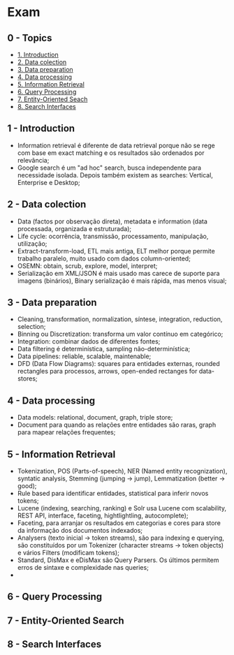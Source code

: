 # Exam

## 0 - Topics

- [1. Introduction](#1---introduction)
- [2. Data colection](#2---data-colection)
- [3. Data preparation](#3---data-preparation)
- [4. Data processing](#4---data-processing)
- [5. Information Retrieval](#5---information-retrieval)
- [6. Query Processing](#6---query-processing)
- [7. Entity-Oriented Seach](#7---entity-oriented-search)
- [8. Search Interfaces](#8---search-interfaces)

## 1 - Introduction

- Information retrieval é diferente de data retrieval porque não se rege com base em exact matching e os resultados são ordenados por relevância;
- Google search é um "ad hoc" search, busca independente para necessidade isolada. Depois também existem as searches: Vertical, Enterprise e Desktop;

## 2 - Data colection

- Data (factos por observação direta), metadata e information (data processada, organizada e estruturada);
- Life cycle: ocorrência, transmissão, processamento, manipulação, utilização;
- Extract-transform-load, ETL mais antiga, ELT melhor porque permite trabalho paralelo, muito usado com dados column-oriented;
- OSEMN: obtain, scrub, explore, model, interpret;
- Serialização em XML/JSON é mais usado mas carece de suporte para imagens (binários), Binary serialização é mais rápida, mas menos visual;

## 3 - Data preparation

- Cleaning, transformation, normalization, síntese, integration, reduction, selection;
- Binning ou Discretization: transforma um valor contínuo em categórico;
- Integration: combinar dados de diferentes fontes;
- Data filtering é determinística, sampling não-determinística;
- Data pipelines: reliable, scalable, maintenable;
- DFD (Data Flow Diagrams): squares para entidades externas, rounded rectangles para processos, arrows, open-ended rectanges for data-stores;

## 4 - Data processing

- Data models: relational, document, graph, triple store;
- Document para quando as relações entre entidades são raras, graph para mapear relações frequentes;

## 5 - Information Retrieval

- Tokenization, POS (Parts-of-speech), NER (Named entity recognization), syntatic analysis, Stemming (jumping -> jump), Lemmatization (better -> good);
- Rule based para identificar entidades, statistical para inferir novos tokens;
- Lucene (indexing, searching, ranking) e Solr usa Lucene com scalability, REST API, interface, faceting, hightlightling, autocomplete);
- Faceting, para arranjar os resultados em categorias e cores para store da informação dos documentos indexados;
- Analysers (texto inicial -> token streams), são para indexing e querying, são constituídos por um Tokenizer (character streams -> token objects) e vários Filters (modificam tokens);
- Standard, DisMax e eDisMax são Query Parsers. Os últimos permitem erros de sintaxe e complexidade nas queries;
- 

## 6 - Query Processing



## 7 - Entity-Oriented Search



## 8 - Search Interfaces

